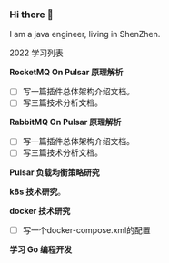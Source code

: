 ### Hi there 👋

<!--
**casuallc/casuallc** is a ✨ _special_ ✨ repository because its `README.md` (this file) appears on your GitHub profile.

Here are some ideas to get you started:

- 🔭 I’m currently working on ...
- 🌱 I’m currently learning ...
- 👯 I’m looking to collaborate on ...
- 🤔 I’m looking for help with ...
- 💬 Ask me about ...
- 📫 How to reach me: ...
- 😄 Pronouns: ...
- ⚡ Fun fact: ...
-->

I am a java engineer, living in ShenZhen.

2022 学习列表

**RocketMQ On Pulsar 原理解析**
- [ ] 写一篇插件总体架构介绍文档。
- [ ] 写三篇技术分析文档。

**RabbitMQ On Pulsar 原理解析**
- [ ] 写一篇插件总体架构介绍文档。
- [ ] 写三篇技术分析文档。

**Pulsar 负载均衡策略研究**

**k8s 技术研究**。

**docker 技术研究**
- [ ] 写一个docker-compose.xml的配置

**学习 Go 编程开发**
